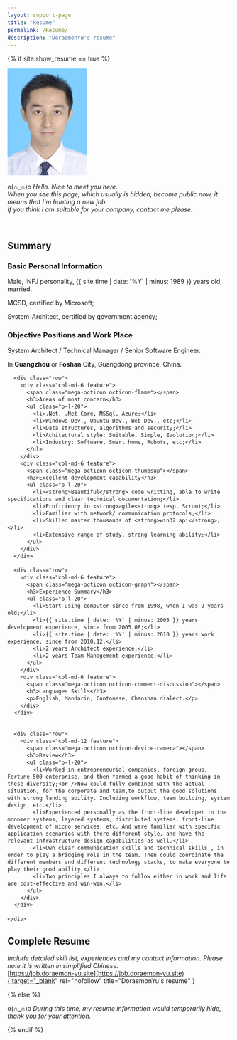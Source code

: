 ```yaml
---
layout: support-page
title: "Resume"
permalink: /Resume/
description: "DoraemonYu's resume"
---
```


{% if site.show_resume == true %}

<div class="col-md-12" markdown="1">

![my logo](/assets/img/me3.jpg)

o(∩_∩)o *Hello. Nice to meet you here.  
When you see this page, which usually is hidden, become public now, it means that I'm hunting a new job.  
If you think I am suitable for your company, contact me please.*


<div class="col-md-12" >&nbsp;</div>


## Summary

<div class="mini-section">
	<div class="features">
	  <div class="row">
		<div class="col-md-6 feature">      
		  <span class="mega-octicon octicon-person"></span>
		  <h3>Basic Personal Information</h3>
		  <p>Male, INFJ personality, {{ site.time | date: '%Y' | minus: 1989 }} years old, married.</p>
		  <p>MCSD, certified by Microsoft;</p>
		  <p>System-Architect, certified by government agency;</p>
		</div>
		<div class="col-md-6 feature">      
		  <span class="mega-octicon octicon-heart"></span>
		  <h3>Objective Positions and Work Place</h3>
		  <p>System Architect / Technical Manager / Senior Software Engineer.</p>
		  <p>In <strong>Guangzhou</strong> or <strong>Foshan</strong> City, Guangdong province, China.</p>
		</div>
	  </div>


	  <div class="row">
		<div class="col-md-6 feature">      
		  <span class="mega-octicon octicon-flame"></span>
		  <h3>Areas of most concern</h3>	
		  <ul class="p-l-20">
			<li>.Net, .Net Core, MSSql, Azure;</li>	  
			<li>Windows Dev., Ubuntu Dev., Web Dev., etc;</li>	 			
			<li>Data structures, algorithms and security;</li>
			<li>Achitectural style: Suitable, Simple, Evolution;</li>	  
			<li>Industry: Software, Smart home, Robots, etc;</li>
	      </ul>
		</div>
		<div class="col-md-6 feature">      
		  <span class="mega-octicon octicon-thumbsup"></span>
		  <h3>Excellent development capability</h3>
		  <ul class="p-l-20">
			<li><strong>Beautiful</strong> code writting, able to write specifications and clear technical documentation;</li>	  
			<li>Proficiency in <strong>agile<strong> (esp. Scrum);</li>	  
			<li>Familiar with network/ communication protocols;</li>	  
			<li>Skilled master thousands of <strong>win32 api</strong>;</li>
			<li>Extensive range of study, strong learning ability;</li>	  
	      </ul>
		</div>
	  </div>
	  
	  <div class="row">
		<div class="col-md-6 feature">      
		  <span class="mega-octicon octicon-graph"></span>
		  <h3>Experience Summary</h3>
		  <ul class="p-l-20">
		  	<li>Start using computer since from 1998, when I was 9 years old;</li>	   
			<li>{{ site.time | date: '%Y' | minus: 2005 }} years development experience, since from 2005.08;</li>
			<li>{{ site.time | date: '%Y' | minus: 2010 }} years work experience, since from 2010.12;</li>	    
			<li>2 years Architect experience;</li>	    
			<li>2 years Team-Management experience;</li>	    
	      </ul>
		</div>
		<div class="col-md-6 feature">      
		  <span class="mega-octicon octicon-comment-discussion"></span>
		  <h3>Languages Skills</h3>
		  <p>English, Mandarin, Cantonese, Chaoshan dialect.</p>
		</div>
	  </div>
	  
	  
	  <div class="row">
		<div class="col-md-12 feature">      
		  <span class="mega-octicon octicon-device-camera"></span>
		  <h3>Review</h3>
		  <ul class="p-l-20">
			<li>Worked in entrepreneurial companies, foreign group, Fortune 500 enterprise, and then formed a good habit of thinking in these diversity;<br />Now could fully combined with the actual situation, for the corporate and team,to output the good solutions with strong landing ability. Including workflow, team building, system design, etc.</li>	   
			<li>Experienced personally as the front-line developer in the monomer systems, layered systems, distributed systems, front-line development of micro services, etc. And were familiar with specific application scenarios with there different style, and have the relevant infrastructure design capabilities as well.</li>
			<li>Own clear communication skills and technical skills , in order to play a bridging role in the team. Then could coordinate the different members and different technology stacks, to make everyone to play their good ability.</li>	    
			<li>Two principles I always to follow either in work and life are cost-effective and win-win.</li>
	      </ul>
		</div>
	  </div>	  

	</div>
</div>


</div>


## Complete Resume
*Include detailed skill list, experiences and my contact information. Please note it is written in simplified Chinese.*  
[https://job.doraemon-yu.site](https://job.doraemon-yu.site){:target="_blank" rel="nofollow" title="DoraemonYu's resume" }


{% else %}

o(∩_∩)o *During this time, my resume information would temporarily hide, thank you for your attention.*

{% endif %}
